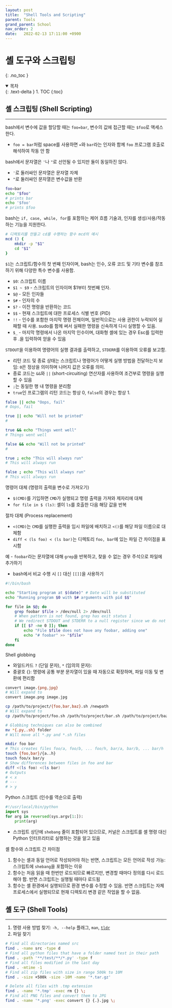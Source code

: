 ```yaml
---
layout: post
title:  "Shell Tools and Scripting"
parent: Tools
grand_parent: School
nav_order: 2
date:   2022-02-13 17:11:00 +0900
---
```

# 셸 도구와 스크립팅
{: .no_toc }

<details open markdown="block">
  <summary>
    목차
  </summary>
  {: .text-delta }
1. TOC
{:toc}
</details>

## 셸 스크립팅 (Shell Scripting)
---
bash에서 변수에 값을 할당할 때는 `foo=bar`, 변수의 값에 접근할 때는 `$foo`로 액세스한다.
- `foo = bar`처럼 space를 사용하면 `=`와 `bar`라는 인자와 함께 `foo` 프로그램 호출로 해석하여 작동 안 함

bash에서 문자열은 `'`나 `"`로 선언될 수 있지만 둘이 동일하진 않다.
- `'`로 둘러싸인 문자열은 문자열 자체
- `"`로 둘러싸인 문자열은 변수값을 반환

```bash
foo=bar
echo "$foo"
# prints bar
echo '$foo'
# prints $foo
```

bash는 `if, case, while, for`를 포함하는 제어 흐름 기술과, 인자를 생성/사용/작동하는 기능을 지원한다. 
```bash
# 디렉토리를 만들고 cd를 수행하는 함수 mcd의 예시
mcd () {
    mkdir -p "$1"
    cd "$1"
}
```

`$1`는 스크립트/함수의 첫 번째 인자이며, bash는 인수, 오류 코드 및 기타 변수를 참조하기 위해 다양한 특수 변수를 사용함.
- `$0`: 스크립트 이름
- `$1 ~ $9` - 스크립트의 인자이며 $1부터 첫번째 인자.
- `$@` - 모든 인자들
- `$#` - 인자의 수
- `$?` - 이전 명령을 반환하는 코드
- `$$` - 현재 스크립트에 대한 프로세스 식별 번호 (PID)
- `!!` - 인수를 포함한 마지막 명령 전체이며, 일반적으로는 사용 권한이 누락되어 실패할 때 사용. sudo를 함께 써서 실패한 명령을 신속하게 다시 실행할 수 있음.
- `$_` - 마지막 명령에서 나온 마지막 인수이며, 대화형 셸에 있는 경우 Esc를 입력한 후 .을 입력하여 얻을 수 있음

`STDOUT`을 이용하여 명령어의 실행 결과를 출력하고, `STDERR`를 이용하여 오류를 보고함.
- 리턴 코드 및 종료 상태는 스크립트나 명령어가 어떻게 실행 방법을 전달하는지 보임: `0`은 정상을 의미하며 나머지 값은 오류를 의미.
- 종료 코드는 `&&`와 `||` (short-circuiting) 연산자를 사용하여 조건부로 명령을 실행할 수 있음
- `;`는 동일한 행 내 명령을 분리함
- `true`인 프로그램의 리턴 코드는 항상 0, `false`의 경우는 항상 1.

```bash
false || echo "Oops, fail"
# Oops, fail

true || echo "Will not be printed"
#

true && echo "Things went well"
# Things went well

false && echo "Will not be printed"
#

true ; echo "This will always run"
# This will always run

false ; echo "This will always run"
# This will always run
```

명령어 대체 (명령의 출력을 변수로 가져오기)
- `$(CMD)`를 기입하면 `CMD`가 실행되고 명령 출력을 가져와 제자리에 대체
- `for file in $ (ls)`: 셸이 `ls`를 호출한 다음 해당 값을 반복

절차 대체 (Process replacement)
- `<(CMD)`는 `CMD`를 실행한 출력을 임시 파일에 배치하고 `<()`를 해당 파일 이름으로 대체함
- `diff < (ls foo) < (ls bar)`는 디렉토리 `foo, bar`에 있는 파일 간 차이점을 표시함

예 - `foobar`라는 문자열에 대해 `grep`을 반복하고, 찾을 수 없는 경우 주석으로 파일에 추가하기
- bash에서 비교 수행 시 `[]` 대신 `[[]]`을 사용하기

```bash
#!/bin/bash

echo "Starting program at $(date)" # Date will be substituted
echo "Running program $0 with $# arguments with pid $$"

for file in $@; do
    grep foobar $file > /dev/null 2> /dev/null
    # When pattern is not found, grep has exit status 1
    # We redirect STDOUT and STDERR to a null register since we do not care about them
    if [[ $? -ne 0 ]]; then
        echo "File $file does not have any foobar, adding one"
        echo "# foobar" >> "$file"
    fi
done
```

Shell globbing
- 와일드카드 `?` (단일 문자), `*` (임의의 문자): 
- 중괄호 {}: 명령에 공통 부분 문자열이 있을 때 자동으로 확장하며, 파일 이동 및 변환에 편리함

```bash
convert image.{png,jpg}
# Will expand to
convert image.png image.jpg

cp /path/to/project/{foo,bar,baz}.sh /newpath
# Will expand to
cp /path/to/project/foo.sh /path/to/project/bar.sh /path/to/project/baz.sh /newpath

# Globbing techniques can also be combined
mv *{.py,.sh} folder
# Will move all *.py and *.sh files

mkdir foo bar
# This creates files foo/a, foo/b, ... foo/h, bar/a, bar/b, ... bar/h
touch {foo,bar}/{a..h}
touch foo/x bar/y
# Show differences between files in foo and bar
diff <(ls foo) <(ls bar)
# Outputs
# < x
# ---
# > y
```

Python 스크립트 (인수를 역순으로 출력)

```python
#!/usr/local/bin/python
import sys
for arg in reversed(sys.argv[1:]):
    print(arg)
```
- 스크립트 상단에 `shebang` 줄이 포함되어 있으므로, 커널은 스크립트를 셸 명령 대신 Python 인터프리터로 실행하는 것을 알고 있음

셸 함수와 스크립트 간 차이점
1. 함수는 셸과 동일 언어로 작성되어야 하는 반면, 스크립트는 모든 언어로 작성 가능: 스크립트에 `shebang`을 포함하는 이유
2. 함수는 처음 읽을 때 한번만 로드되므로 빠르지만, 변경할 때마다 정의를 다시 로드해야 함. 반면 스크립트는 실행될 때마다 로드됨
3. 함수는 셸 환경에서 실행되므로 환경 변수를 수정할 수 있음. 반면 스크립트는 자체 프로세스에서 실행되므로 현재 디렉토리 변경 같은 작업을 할 수 없음.

## 셸 도구 (Shell Tools)
---
1. 명령 사용 방법 찾기: `-h, --help` 플래그, `man`, [`tldr`]
2. 파일 찾기

```bash
# Find all directories named src
find . -name src -type d
# Find all python files that have a folder named test in their path
find . -path '**/test/**/*.py' -type f
# Find all files modified in the last day
find . -mtime -1
# Find all zip files with size in range 500k to 10M
find . -size +500k -size -10M -name '*.tar.gz'

# Delete all files with .tmp extension
find . -name '*.tmp' -exec rm {} \;
# Find all PNG files and convert them to JPG
find . -name '*.png' -exec convert {} {.}.jpg \;
```

[`tldr`]: https://tldr.sh/